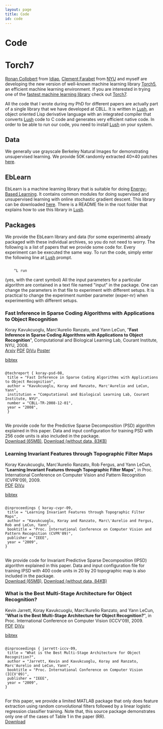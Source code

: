 ```yaml
---
layout: page
title: Code
id: code
---
```


# Code

# Torch7

[Ronan Collobert](http://ronan.collobert.com) from [Idiap](http://www.idiap.ch), [Clement Farabet](http://clement.farabet.net) from [NYU](http://www.nyu.edu) and myself are developing the new version of well-known machine learning library [Torch5](http://torch5.sf.net), an efficient machine learning environment. If you are interested in trying one of the [fastest machine learning library](http://cs.nyu.edu/~koray/files/2011_torch7_nipsw.pdf) check out [Torch7](http://www.torch.ch). 

All the code that I wrote during my PhD for different papers are actually part of a single library that we have developed at CBLL. It is written in [Lush](http://lush.sf.net), an object oriented Lisp derivative language with an integrated compiler that converts [Lush](http://lush.sf.net) code to C code and generates very efficient native code. In order to be able to run our code, you need to install [Lush](http://lush.sf.net) on your system.

## Data
We generally use grayscale Berkeley Natural Images for demonstrating unsupervised learning. We provide 50K randomly extracted 40×40 patches [here](http://cs.nyu.edu/~koray/publis/code/tr-berkeley-N50K-M40x40.mat).

## EbLearn
EbLearn is a machine learning library that is suitable for doing [Energy-Based Learning](http://cs.nyu.edu/~yann/research/ebm/index.html). It contains common modules for doing supervised and unsupervised learning with online stochastic gradient descent. This library can be downloaded [here](http://cs.nyu.edu/~koray/publis/code/eblearn.tar.gz). There is a README file in the root folder that explains how to use this library in [Lush](http://lush.sf.net).


## Packages
We provide the EbLearn library and data (for some experiments) already packaged with these individual archives, so you do not need to worry. The following is a list of papers that we provide some code for. Every experiment can be executed the same way. To run the code, simply enter the following line at [Lush](http://lush.sf.net) prompt.

<html>
<code>
	^L run
</code>
</html>


(yes, with the caret symbol)
All the input parameters for a particular algorithm are contained in a text file named "input" in the package. One can change the parameters in that file to experiment with different setups. It is practical to change the experiment number parameter (exper-nr) when experimenting with different setups.

### Fast Inference in Sparse Coding Algorithms with Applications to Object Recognition
Koray Kavukcuoglu, Marc'Aurelio Ranzato, and Yann LeCun, "**Fast Inference in Sparse Coding Algorithms with Applications to Object Recognition**", Computational and Biological Learning Lab, Courant Institute, NYU, 2008.   
[Arxiv](http://arxiv.org/abs/1010.3467) 
[PDF](http://cs.nyu.edu/~koray/publis/koray-psd-08.pdf) 
[DjVu](http://cs.nyu.edu/~koray/publis/koray-psd-08.djvu) 
[Poster](http://cs.nyu.edu/~koray/publis/koray-psd-08-nips_ws_poster.pdf) 

<html>
<a href="#" onclick="toggle_visibility('bib-koray-psd-08');return false;">bibtex</a>
<div class="bibtex" id="bib-koray-psd-08" >
<pre>
<code>
@techreport { koray-psd-08,
 title = "Fast Inference in Sparse Coding Algorithms with Applications to Object Recognition",
 author = "Kavukcuoglu, Koray and Ranzato, Marc'Aurelio and LeCun, Yann",
 institution = "Computational and Biological Learning Lab, Courant Institute, NYU",
 number = "CBLL-TR-2008-12-01",
 year = "2008",
 }
</code>
</pre>
</div>
</html>

We provide code for the Predictive Sparse Decomposition (PSD) algorithm explained in this paper. Data and input configuration for training PSD with 256 code units is also included in the package.   
[Download (65MB)](http://cs.nyu.edu/~koray/publis/code/psd.tar.gz), 
[Download (without data, 83KB)](http://cs.nyu.edu/~koray/publis/code/psd_code.tar.gz)

### Learning Invariant Features through Topographic Filter Maps
Koray Kavukcuoglu, Marc\'Aurelio Ranzato, Rob Fergus, and Yann LeCun, "**Learning Invariant Features through Topographic Filter Maps**", in Proc. International Conference on Computer Vision and Pattern Recognition (CVPR'09), 2009.   
[PDF](http://cs.nyu.edu/~koray/publis/koray-cvpr-09.pdf) 
[DjVu](http://cs.nyu.edu/~koray/publis/koray-cvpr-09.djvu) 

<html>
<a href="#" onclick="toggle_visibility('bib-koray-cvpr-09');return false;">bibtex</a>
<div class="bibtex" id="bib-koray-cvpr-09" >
<pre>
<code>
@inproceedings { koray-cvpr-09,
 title = "Learning Invariant Features through Topographic Filter Maps",
 author = "Kavukcuoglu, Koray and Ranzato, Marc\'Aurelio and Fergus, Rob and LeCun, Yann",
 booktitle = "Proc. International Conference on Computer Vision and Pattern Recognition (CVPR'09)",
 publisher = "IEEE",
 year = "2009",
}
</code>
</pre>
</div>
</html>

We provide code for Invariant Predictive Sparse Decomposition (IPSD) algorithm explained in this paper. Data and input configuration file for training IPSD with 400 code units in 20 by 20 topographic map is also included in the package.   
[Download (65MB)](http://cs.nyu.edu/~koray/publis/code/ipsd.tar.gz), 
[Download (without data, 84KB)](http://cs.nyu.edu/~koray/publis/code/ipsd_code.tar.gz)

### What is the Best Multi-Stage Architecture for Object Recognition?
Kevin Jarrett, Koray Kavukcuoglu, Marc'Aurelio Ranzato, and Yann LeCun, "**What is the Best Multi-Stage Architecture for Object Recognition?**", in Proc. International Conference on Computer Vision (ICCV'09), 2009.    
[PDF](http://cs.nyu.edu/~koray/publis/jarrett-iccv-09.pdf) 
[DjVu](http://cs.nyu.edu/~koray/publis/jarrett-iccv-09.djvu) 

<html>
<a href="#" onclick="toggle_visibility('bib-jarrett-iccv-09');return false;">bibtex</a>
<div class="bibtex" id="bib-jarrett-iccv-09" >
<pre>
<code>
@inproceedings { jarrett-iccv-09,
 title = "What is the Best Multi-Stage Architecture for Object Recognition?",
 author = "Jarrett, Kevin and Kavukcuoglu, Koray and Ranzato, Marc'Aurelio and LeCun, Yann",
 booktitle = "Proc. International Conference on Computer Vision (ICCV'09)",
 publisher = "IEEE",
 year = "2009",
}
</code>
</pre>
</div>
</html>

For this paper, we provide a limited MATLAB package that only does feature extraction using random convolutional filters followed by a linear logistic regression classifier training. Note that, this source package demonstrates only one of the cases of Table 1 in the paper (RR).   
[Download](http://cs.nyu.edu/~koray/publis/code/randomc101.tar.gz)
